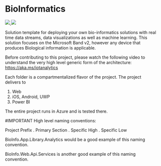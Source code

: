 # BioInformatics

<a href="https://portal.azure.com/#create/Microsoft.Template/uri/https%3A%2F%2Fraw.githubusercontent.com%2Fdrcrook1%2FBioInformatics%2Fmaster%2FAutomation%2FAzureResourceGroup%2FTemplates%2Fazuredeploy.json" target="_blank">
    <img src="http://azuredeploy.net/deploybutton.png"/>
</a>
<a href="http://armviz.io/#/?load=https%3A%2F%2Fraw.githubusercontent.com%2Fdrcrook1%2FBioInformatics%2Fmaster%2FAutomation%2FAzureResourceGroup%2FTemplates%2Fazuredeploy.json" target="_blank">
    <img src="http://armviz.io/visualizebutton.png"/>
</a>

Solution template for deploying your own bio-informatics solutions with real time data streams, data visualizations
as well as machine learning.  This solution focuses on the Microsoft Band v2, however any device that produces
Biological information is applicable.

Before contributing to this project, please watch the following video to understand the very high 
level generic form of the architecture: https://aka.ms/iotanalytics 

Each folder is a compartmentalized flavor of the project.  The project delivers to
1. Web
2. iOS, Android, UWP
3. Power BI

The entire project runs in Azure and is tested there.

#IMPORTANT
High level naming conventions:

Project Prefix . Primary Section . Specific High . Specific Low

BioInfo.App.Library.Analytics  would be a good example of this naming convention.

BioInfo.Web.Api.Services is another good example of this naming convention. 
